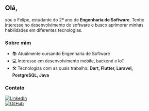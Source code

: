 ## Olá, 

sou o Felipe, estudante do 2º ano de **Engenharia de Software**. Tenho interesse no desenvolvimento de software e busco aprimorar minhas habilidades em diferentes tecnologias.

### Sobre mim
- 📚 Atualmente cursando Engenharia de Software
- 💻 Interesse em desenvolvimento mobile, backend e IoT
- 🛠 Tecnologias com as quais trabalho: **Dart, Flutter, Laravel, PostgreSQL, Java**

### Contato
[![LinkedIn](https://img.shields.io/badge/LinkedIn-000?style=for-the-badge&logo=linkedin&logoColor=0A66C2)](https://www.linkedin.com/in/seu-perfil)  
[![GitHub](https://img.shields.io/badge/GitHub-000?style=for-the-badge&logo=github)](https://github.com/seu-usuario)  

